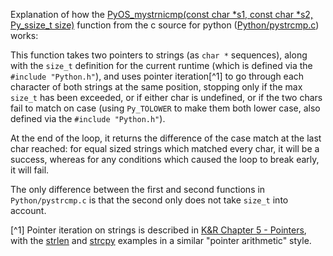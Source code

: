 Explanation of how the [PyOS_mystrnicmp(const char *s1, const char *s2, Py_ssize_t size)](https://github.com/python/cpython/blob/3.13/Python/pystrcmp.c#L6-L19) function from the c source for python ([Python/pystrcmp.c](https://github.com/python/cpython/blob/3.13/Python/pystrcmp.c)) works:

This function takes two pointers to strings (as `char *` sequences), along with the `size_t` definition for the current runtime (which is defined via the `#include "Python.h"`), and uses pointer iteration[^1] to go through each character of both strings at the same position, stopping only if the max `size_t` has been exceeded, or if either char is undefined, or if the two chars fail to match on case (using `Py_TOLOWER` to make them both lower case, also defined via the `#include "Python.h"`).

At the end of the loop, it returns the difference of the case match at the last char reached: for equal sized strings which matched every char, it will be a success, whereas for any conditions which caused the loop to break early, it will fail.

The only difference between the first and second functions in `Python/pystrcmp.c` is that the second only does not take `size_t` into account.

[^1] Pointer iteration on strings is described in [K&R Chapter 5 - Pointers](https://archive.org/details/cprogramminglang0000kern_2ed), with the [strlen](https://icarus.cs.weber.edu/~dab/cs1410/textbook/8.Strings/strlen.html) and [strcpy](https://web.eecs.umich.edu/gasm/tutorial/sectionstar3_8.html) examples in a similar "pointer arithmetic" style.